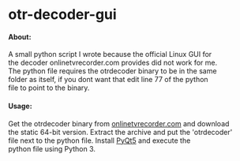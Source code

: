 # otr-decoder-gui
  
#### About:

A small python script I wrote because the official Linux GUI for  
the decoder onlinetvrecorder.com provides did not work for me.  
The python file requires the otrdecoder binary to be in the same  
folder as itself, if you dont want that edit line 77 of the python  
file to point to the binary.  
  
#### Usage:
  
Get the otrdecoder binary from [onlinetvrecorder.com](https://www.onlinetvrecorder.com/v2/software/Linux) and download  
the static 64-bit version. Extract the archive and put the 'otrdecoder'  
file next to the python file. Install [PyQt5](https://pypi.org/project/PyQt5/) and execute the  
python file using Python 3.

